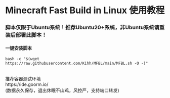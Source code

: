 # Minecraft Fast Build in Linux 使用教程
### 脚本仅限于Ubuntu系统！推荐Ubuntu20+系统，非Ubuntu系统请重装后部署此脚本！
#### 一键安装脚本</br>
```shell
bash -c "$(wget https://raw.githubusercontent.com/Kihh/MFBL/main/MFBL.sh -O -)"
```
</br>
推荐容器测试环境</br>
https://ide.goorm.io/</br>
(数据永久保存，退出休眠不山鸡，风控严，支持端口转发)
